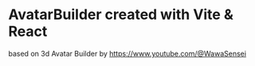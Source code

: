 # AvatarBuilder created with Vite & React
based on 3d Avatar Builder by https://www.youtube.com/@WawaSensei

